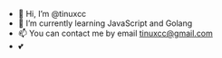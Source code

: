 - 👋 Hi, I’m @tinuxcc
- 🌱 I’m currently learning JavaScript and Golang
- 📫 You can contact me by email tinuxcc@gmail.com
- 💕 

